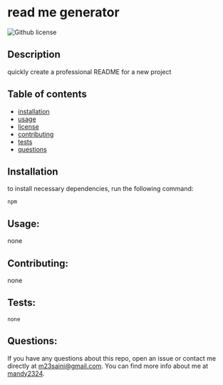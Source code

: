 
# read me generator
![Github license](https://img.shields.io/badge/license-GPL3.0-red.svg) 

## Description 
 quickly create a professional README for a new project

## Table of contents 

* [installation](#installation)
* [usage](#usage)
* [license](#license)
* [contributing](#contributing)
* [tests](#tests)
* [questions](#questions)

## Installation

to install necessary dependencies, run the following command:

```
npm 
```

## Usage:
none

## Contributing:
none

## Tests:
```
none
```

## Questions: 

If you have any questions about this repo, open an issue or contact me directly at m23saini@gmail.com.
You can find more info about me at [mandy2324](https://github.com/mandy2324).

